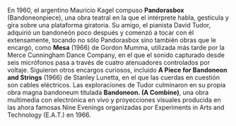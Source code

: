 En 1960, el argentino Mauricio Kagel compuso **Pandorasbox** (Bandoneonpiece), una obra teatral en la que el intérprete habla, gesticula y gira sobre una plataforma giratoria. Su amigo, el pianista David Tudor, adquirió un bandoneón poco después y comenzó a tocar con él extensamente, tocando no sólo Pandorasbox sino también obras que le encargó, como **Mesa** (1966) de Gordon Mumma, utilizada más tarde por la Merce Cunningham Dance Company, en el que el sonido capturado desde seis micrófonos pasa a través de cuatro atenuadores controlados por voltaje. Siguieron otros encargos curiosos, incluido **A Piece for Bandoneon and Strings** (1966) de Stanley Lunetta, en el que las cuerdas en cuestión son cables eléctricos. Las exploraciones de Tudor culminaron en su propia obra magna bandoneum titulada **Bandoneon. (A Combine)**, una obra multimedia con electrónica en vivo y proyecciones visuales producida en las ahora famosas Nine Evenings organizadas por Experiments in Arts and Technology (E.A.T.) en 1966.
